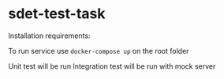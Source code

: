 # sdet-test-task
Installation requirements:

To run service use `docker-compose up` on the root folder

Unit test will be run 
Integration test will be run with mock server



